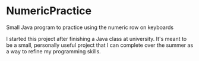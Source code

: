 # NumericPractice
Small Java program to practice using the numeric row on keyboards

I started this project after finishing a Java class at university. 
It's meant to be a small, personally useful project that I can complete over the summer as a way to refine my programming skills.
